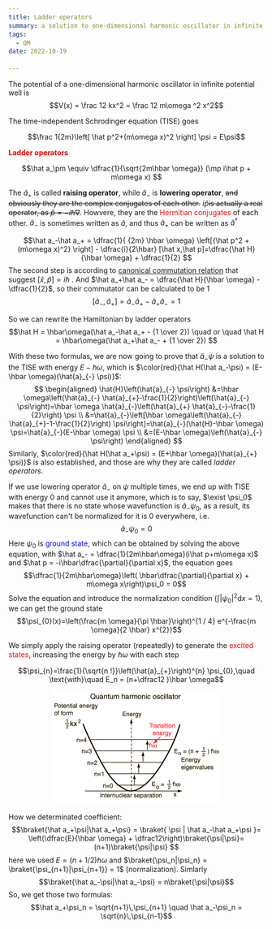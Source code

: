 ```yaml
---
title: Ladder operators
summary: a solution to one-dimensional harmonic oscillator in infinite potential well
tags:
  - QM
date: 2022-10-19

---
```

The potential of a one-dimensional harmonic oscillator in infinite potential well is
$$V(x) = \frac 12 kx^2 = \frac 12 m\omega ^2 x^2$$

The time-independent Schrodinger equation (TISE) goes

$$\frac 1{2m}\left[  \hat p^2+(m\omega x)^2   \right] \psi = E\psi$$

**<font color=#ff0000>Ladder operators</font>** 

$$\hat a_\pm \equiv \dfrac{1}{\sqrt{2m\hbar \omega}} (\mp i\hat p + m\omega x) $$

The $\hat a_+$ is called **raising operator**, while $\hat a_{-}$ is **lowering operator**, ~~and obviously they are the complex conjugates of each other.~~  $i\hat p$~~is actually a real operator, as $\hat p= -i\hbar \nabla$~~. Howvere, they are the <font color=red>Hermitian conjugates</font> of each other. $\hat a_-$ is sometimes written as $\hat a$, and thus $\hat a_+$ can be written as $\hat a^\dagger$

$$\hat a_-\hat a_+ = \dfrac{1}{ {2m} \hbar \omega} \left[{\hat p^2 + (m\omega x)^2} \right]  - \dfrac{i}{2\hbar} [\hat x,\hat p]=\dfrac{\hat H}{\hbar \omega} + \dfrac{1}{2} $$
The second step is according to [canonical commutation relation](#jump1) that suggest $[\hat x,\hat p ]=i\hbar$ . And $\hat a_+\hat a_- = \dfrac{\hat H}{\hbar \omega} - \dfrac{1}{2}$, so their commutator can be calculated to be $1$
$$[\hat a_-,\hat a_+] =  \hat a_-\hat a_+ - \hat a_+\hat a_- =1$$

So we can rewrite the Hamiltonian by ladder operators
$$\hat H = \hbar\omega(\hat a_-\hat a_+ - {1 \over 2})  \quad or \quad \hat H =  \hbar\omega(\hat a_+\hat a_- + {1 \over 2})  $$

With these two formulas, we are now going to prove that $\hat a_-\psi$ is a solution to the TISE with energy $E-\hbar \omega$, which is $\color{red}{\hat H(\hat a_-\psi) = (E-\hbar \omega)(\hat{a}_{-} \psi)}$:
$$
\begin{aligned}
\hat{H}\left(\hat{a}_{-} \psi\right) &=\hbar \omega\left(\hat{a}_{-} \hat{a}_{+}-\frac{1}{2}\right)\left(\hat{a}_{-} \psi\right)=\hbar \omega \hat{a}_{-}\left(\hat{a}_{+} \hat{a}_{-}-\frac{1}{2}\right) \psi \\
&=\hat{a}_{-}\left[\hbar \omega\left(\hat{a}_{-} \hat{a}_{+}-1-\frac{1}{2}\right) \psi\right]=\hat{a}_{-}(\hat{H}-\hbar \omega) \psi=\hat{a}_{-}(E-\hbar \omega) \psi \\
&=(E-\hbar \omega)\left(\hat{a}_{-} \psi\right)
\end{aligned}
$$
Similarly, $\color{red}{\hat H(\hat a_+\psi) = (E+\hbar \omega)(\hat{a}_{+} \psi)}$ is also established, and those are why they are called *ladder operators*. 

If we use lowering operator $\hat a_-$ on $\psi$ multiple times, we end up with TISE with energy $0$ and cannot use it anymore, which is to say, $\exist \psi_0$ makes that there is no state whose wavefunction is $\hat a_-\psi_0$, as a result, its wavefunction can't be normalized for it is 0 everywhere, i.e.
$$\hat a_-\psi_0 = 0$$
Here $\psi_0$ is <font color=blue>ground state</font>, which can be obtained by solving the above equation, with $\hat a_- = \dfrac{1}{2m\hbar\omega}(i\hat p+m\omega x)$ and $\hat p = -i\hbar\dfrac{\partial}{\partial x}$, the equation goes
$$\dfrac{1}{2m\hbar\omega}\left( \hbar\dfrac{\partial}{\partial x}  + m\omega x\right)\psi_0 = 0$$
Solve the equation and introduce the normalization condition ($\int |\psi_0|^2 \mathrm d x= 1$), we can get the ground state
$$\psi_{0}(x)=\left(\frac{m \omega}{\pi \hbar}\right)^{1 / 4} e^{-\frac{m \omega}{2 \hbar} x^{2}}$$

We simply apply the raising operator (repeatedly) to generate the <font color=red>excited states</font>, increasing the energy by $\hbar \omega$ with each step



$$\psi_{n}=\frac{1}{\sqrt{n !}}\left(\hat{a}_{+}\right)^{n} \psi_{0},\quad \text{with}\quad E_n = (n+\dfrac12 )\hbar \omega$$



<center> 

![SHO](featured.png) </center>
How we determinated coefficient:
$$\braket{\hat a_+\psi|\hat a_+\psi} = \braket{ \psi | \hat a_-\hat a_+\psi   }= \left(\dfrac{E}{\hbar \omega} + \dfrac12\right)\braket{\psi|\psi}=    (n+1)\braket{\psi|\psi} $$
here we used $E = (n+1/2)\hbar\omega$ and $\braket{\psi_n|\psi_n} = \braket{\psi_{n+1}|\psi_{n+1}} = 1$ (normalization). Simlarly
$$\braket{\hat a_-\psi|\hat a_-\psi} = n\braket{\psi|\psi}$$
So, we get those two formulas:
$$\hat a_+\psi_n = \sqrt{n+1}\,\psi_{n+1}  \quad   \hat a_-\psi_n = \sqrt{n}\,\psi_{n-1}$$